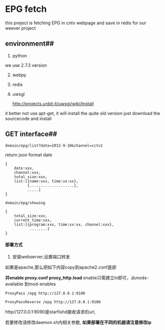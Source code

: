 EPG fetch
==========

this preject is fetching EPG in cntv webpage and save in redis for our weever project

## environment##
1. python

we use 2.7.3 version

2. webpy

3. redis

4. uwsgi

   http://projects.unbit.it/uwsgi/wiki/Install
   
it better not use apt-get, it will install the quite old version
just download the sourcecode and install

## GET interface##

`domain/epg/list?date=2012-9-10&channel=cctv1`

return json format date

	{
		date:xxx,
		channel:xxx,
		total_size:xxx,
		list:[{name:xxx, time:xx:xx},
			  {....................},
			  .....]
	}

`domain/epg/showing`

	{
		total_size:xxx,
		current_time:xxx,
		list:[{program:xxx, time:xx:xx, channel:xxx},
		       ........]
	}

#### 部署方式 ####

1. 安装webserver,设置端口转发

如果是apache,那么把如下内容copy到apache2.conf底部

**并enable proxy.conf proxy_http.load**
enable只需建立ln即可，从mods-avaliable 到mod-enables

	ProxyPass /epg http://127.0.0.1:9100 
	
	ProxyPassReverse /epg http://127.0.0.1:9100
	
http//127.0.0.1:9090是starfishd接收请求的url,

若要修改请修改daemon.sh内相关参数,
**如果部署在不同的机器请注意修改ip**

